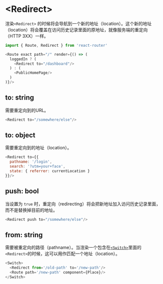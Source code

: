 # &lt;Redirect>

渲染`<Redirect>` 的时候将会导航到一个新的地址（location）。这个新的地址（location）将会覆盖在访问历史记录里面的原地址，就像服务端的重定向（HTTP 3XX）一样。

```js
import { Route, Redirect } from 'react-router'

<Route exact path="/" render={() => (
  loggedIn ? (
    <Redirect to="/dashboard"/>
  ) : (
    <PublicHomePage/>
  )
)}/>
```

## to: string

需要重定向到的URL。

```js
<Redirect to="/somewhere/else"/>
```

## to: object

需要重定向到的地址（location）。

```js
<Redirect to={{
  pathname: '/login',
  search: '?utm=your+face',
  state: { referrer: currentLocation }
}}/>
```

## push: bool

当设置为 `true` 时，重定向（redirecting）将会把新地址加入访问历史记录里面，而不是替换掉目前的地址。




```js
<Redirect push to="/somewhere/else"/>
```

## from: string

需要被重定向的路径（pathname）。当渲染一个包含在[`<Switch>`](./Switch.md)里面的`<Redirect>`的时候，这可以用作匹配一个地址（location）。
```js
<Switch>
  <Redirect from='/old-path' to='/new-path'/>
  <Route path='/new-path' component={Place}/>
</Switch>
```
